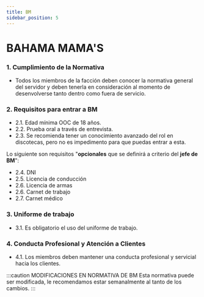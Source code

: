 ```yaml
---
title: BM
sidebar_position: 5
---
```

# BAHAMA MAMA'S 

<!-- :::caution MODIFICACIONES EN NORMATIVA DE BAHAMA MAMA'S 
Muy pronto estará disponible para su visualización ;)
::: -->

### 1. Cumplimiento de la Normativa
- Todos los miembros de la facción deben conocer la normativa general del servidor y deben tenerla en consideración al momento de desenvolverse tanto dentro como fuera de servicio.

### 2. Requisitos para entrar a BM
- 2.1. Edad mínima OOC de 18 años.
- 2.2. Prueba oral a través de entrevista.
- 2.3. Se recomienda tener un conocimiento avanzado del rol en discotecas, pero no es impedimento para que puedas entrar a esta.

Lo siguiente son requisitos "**opcionales** que se definirá a criterio del **jefe de BM**":
- 2.4. DNI
- 2.5. Licencia de conducción
- 2.6. Licencia de armas
- 2.6. Carnet de trabajo
- 2.7. Carnet médico

<!-- ### 3. Manejo responsable del vehiculo -->
<!-- - 3.1. Es obligatorio dejar el taxi en el garaje del DOWNTOWN CAB CO, sin excepciones.
- 3.2. Los gastos de reparación del taxi corren por el conductor. -->

### 3. Uniforme de trabajo
- 3.1. Es obligatorio el uso del uniforme de trabajo.

### 4. Conducta Profesional y Atención a Clientes
- 4.1. Los miembros deben mantener una conducta profesional y servicial hacia los clientes.

:::caution MODIFICACIONES EN NORMATIVA DE BM
Esta normativa puede ser modificada, le recomendamos estar semanalmente al tanto de los cambios.
:::

<!-- # Delitos Mayores y Sus Penas

Los delitos mayores conllevan penas más severas, que pueden incluir multas económicas substanciales y detención en prisión federal. A continuación, se detallan algunos de los delitos mayores y las penas asociadas:

## Robo a Mano Armada:

- Pena Económica: $3000.
- Pena de Detención: 30 minutos en prisión.
- Confiscación del arma.

## Tráfico de Drogas:

- Pena Económica: $7500.
- Pena de Detención: 40 minutos en prisión.

## Robo Agravado:

- Pena Económica: $5000 y posible restitución de bienes.
- Pena de Detención: 20 minutos en prisión.

## Homicidio Involuntario:

- Pena Económica: $7500 y posible compensación a la familia de la víctima.
- Pena de Detención: 1 hora en prisión.

## Secuestro:

- Pena Económica: $8500 y compensación a la víctima.
- Pena de Detención: 1 hora 30 minutos en prisión.

## Asalto a Mano Armada:

- Pena Económica: $3500.
- Pena de Detención: 25 minutos en prisión.

## Robo de Vehículo a Mano Armada:

- Pena Económica: $4200 y posible restitución del vehículo.
- Pena de Detención: 25 minutos en prisión.

## Fraude Financiero:

- Pena Económica: $8500 y restitución de los fondos defraudados.
- Pena de Detención: 50 minutos en prisión.

## Falsificación de Documentos Gubernamentales:

- Pena Económica: $3750.
- Pena de Detención: 20 minutos en prisión.

## Terrorismo:

- Pena Económica: $50000
- Pena de Detención: 3 horas en prisión.

## Secuestro de un Oficial de Policía o Rehén:

- Pena Económica: $34000 y posible compensación.
- Pena de Detención: 2 horas en prisión.

## Robo a un Banco:

- Pena Económica: $12000 y posible restitución de fondos.
- Pena de Detención: 1 hora en prisión.

## Tráfico de Armas de Fuego Ilegales:

- Pena Económica: $19800.
- Pena de Detención: 1 hora en prisión.

## Extorsión:

- Pena Económica: $25800 y posible compensación a la víctima.
- Pena de Detención: 55 minutos en prisión.

Estas penas pueden variar dependiendo de la jurisdicción y las circunstancias específicas de cada caso. Consultar a un abogado es fundamental para comprender mejor las implicaciones legales de estos delitos. -->



